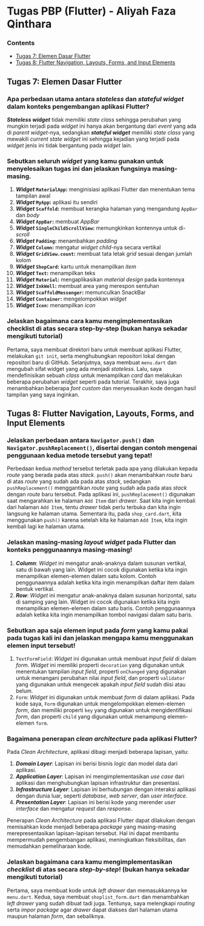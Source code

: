 # Tugas PBP (Flutter) - Aliyah Faza Qinthara

### Contents
* [Tugas 7: Elemen Dasar Flutter](#tugas-7)
* [Tugas 8: Flutter Navigation, Layouts, Forms, and Input Elements](#tugas-8)

<a name="tugas-7"></a>
## Tugas 7: Elemen Dasar Flutter

### Apa perbedaan utama antara _stateless_ dan _stateful widget_ dalam konteks pengembangan aplikasi Flutter?
**_Stateless widget_** tidak memiliki _state class_ sehingga perubahan yang mungkin terjadi pada _widget_ ini hanya akan bergantung dari _event_ yang ada di _parent widget_-nya, sedangkan **_stateful widget_** memiliki _state class_ yang mewakili _current state widget_ ini sehingga kejadian yang terjadi pada _widget_ jenis ini tidak bergantung pada _widget_ lain.

### Sebutkan seluruh _widget_ yang kamu gunakan untuk menyelesaikan tugas ini dan jelaskan fungsinya masing-masing.
1. **_Widget_ `MaterialApp`:** menginisiasi aplikasi Flutter dan menentukan tema tampilan awal
2. **_Widget_ `MyApp`:** aplikasi itu sendiri
3. **_Widget_ `Scaffold`:** membuat kerangka halaman yang mengandung `AppBar` dan _body_
4. **_Widget_ `AppBar`:** membuat _AppBar_
5. **_Widget_ `SingleChildScrollView`:** memungkinkan kontennya untuk di-_scroll_
6. **_Widget_ `Padding`:** menambahkan _padding_
7. **_Widget_ `Column`:** mengatur _widget child_-nya secara vertikal
8. **_Widget_ `GridView.count`:** membuat tata letak _grid_ sesuai dengan jumlah kolom
9. **_Widget_ `ShopCard`:** kartu untuk menampilkan _item_
10. **_Widget_ `Text`:** menampilkan teks
11. **_Widget_ `Material`:** mengaplikasikan _material design_ pada kontennya
12. **_Widget_ `InkWell`:** membuat area yang merespon sentuhan
13. **_Widget_ `ScaffoldMessenger`:** memunculkan SnackBar
14. **_Widget_ `Container`:** mengelompokkan _widget_
15. **_Widget_ `Icon`:** menampilkan _icon_

### Jelaskan bagaimana cara kamu mengimplementasikan checklist di atas secara step-by-step (bukan hanya sekadar mengikuti tutorial)
Pertama, saya membuat direktori baru untuk membuat aplikasi Flutter, melakukan `git init`, serta menghubungkan repositori lokal dengan repositori baru di GitHub. Selanjutnya, saya membuat `menu.dart` dan mengubah sifat widget yang ada menjadi _stateless_. Lalu, saya mendefinisikan sebuah _class_ untuk menampilkan _card_ dan melakukan beberapa perubahan _widget_ seperti pada tutorial. Terakhir, saya juga menambahkan beberapa _font custom_ dan menyesuaikan kode dengan hasil tampilan yang saya inginkan.

<a name="tugas-8"></a>
## Tugas 8: Flutter Navigation, Layouts, Forms, and Input Elements

### Jelaskan perbedaan antara `Navigator.push()` dan `Navigator.pushReplacement()`, disertai dengan contoh mengenai penggunaan kedua metode tersebut yang tepat!

Perbedaan kedua _method_ tersebut terletak pada apa yang dilakukan kepada _route_ yang berada pada atas _stack_. `push()` akan menambahkan _route_ baru di atas _route_ yang sudah ada pada atas _stack_, sedangkan `pushReplacement()` menggantikan _route_ yang sudah ada pada atas _stack_ dengan _route_ baru tersebut.
Pada aplikasi ini, `pushReplacement()` digunakan saat mengarahkan ke halaman `Add Item` dari _drawer_. Saat kita ingin kembali dari halaman `Add Item`, tentu _drawer_ tidak perlu terbuka dan kita ingin langsung ke halaman utama. Sementara itu, pada `shop_card.dart`, kita menggunakan `push()` karena setelah kita ke halaman `Add Item`, kita ingin kembali lagi ke halaman utama.

### Jelaskan masing-masing _layout widget_ pada Flutter dan konteks penggunaannya masing-masing!

1. _**Column**_: _Widget_ ini mengatur anak-anaknya dalam susunan vertikal, satu di bawah yang lain. Widget ini cocok digunakan ketika kita ingin menampilkan elemen-elemen dalam satu kolom. Contoh penggunaannya adalah ketika kita ingin menampilkan daftar item dalam bentuk vertikal.
2. _**Row**_: _Widget_ ini mengatur anak-anaknya dalam susunan horizontal, satu di samping yang lain. Widget ini cocok digunakan ketika kita ingin menampilkan elemen-elemen dalam satu baris. Contoh penggunaannya adalah ketika kita ingin menampilkan tombol navigasi dalam satu baris.

### Sebutkan apa saja elemen input pada _form_ yang kamu pakai pada tugas kali ini dan jelaskan mengapa kamu menggunakan elemen input tersebut!

1. `TextFormField`: _Widget_ ini digunakan untuk membuat _input field_ di dalam _form_. _Widget_ ini memiliki properti `decoration` yang digunakan untuk menentukan tampilan _input field_, properti `onChanged` yang digunakan untuk menangani perubahan nilai _input field_, dan properti `validator` yang digunakan untuk mengecek apakah _input field_ sudah diisi atau belum.
2. `Form`: _Widget_ ini digunakan untuk membuat _form_ di dalam aplikasi. Pada kode saya, `Form` digunakan untuk mengelompokkan elemen-elemen _form_, dan memiliki properti `key` yang digunakan untuk mengidentifikasi _form_, dan properti `child` yang digunakan untuk menampung elemen-elemen `form`.

### Bagaimana penerapan _clean architecture_ pada aplikasi Flutter?

Pada _Clean Architecture_, aplikasi dibagi menjadi beberapa lapisan, yaitu:
1. _**Domain Layer**_: Lapisan ini berisi bisnis _logic_ dan model data dari aplikasi.
2. **_Application Layer_**: Lapisan ini mengimplementasikan _use case_ dari aplikasi dan menghubungkan lapisan infrastruktur dan presentasi.
3. _**Infrastructure Layer**_: Lapisan ini berhubungan dengan interaksi aplikasi dengan dunia luar, seperti _database_, _web server_, dan _user interface_.
4. _**Presentation Layer**_: Lapisan ini berisi kode yang merender _user interface_ dan mengatur _request_ dan _response_.
   
Penerapan _Clean Architecture_ pada aplikasi Flutter dapat dilakukan dengan memisahkan kode menjadi beberapa _package_ yang masing-masing merepresentasikan lapisan-lapisan tersebut. Hal ini dapat membantu mempermudah pengembangan aplikasi, meningkatkan fleksibilitas, dan memudahkan pemeliharaan kode.

### Jelaskan bagaimana cara kamu mengimplementasikan _checklist_ di atas secara _step-by-step_! (bukan hanya sekadar mengikuti tutorial)

Pertama, saya membuat kode untuk _left drawer_ dan memasukkannya ke `menu.dart`. Kedua, saya membuat `shoplist_form.dart` dan menambahkan _left drawer_ yang sudah dibuat tadi juga. Tentunya, saya melengkapi _routing_ serta _impor package_ agar _drawer_ dapat diakses dari halaman utama maupun halaman _form_, dan sebaliknya.
